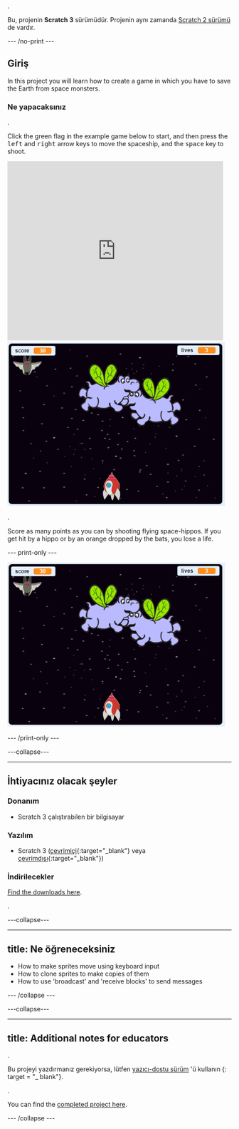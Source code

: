 .

Bu, projenin **Scratch 3** sürümüdür. Projenin aynı zamanda [Scratch 2 sürümü](https://projects.raspberrypi.org/en/projects/clone-wars-scratch2) de vardır.

\--- /no-print \---

## Giriş

In this project you will learn how to create a game in which you have to save the Earth from space monsters.

### Ne yapacaksınız

.

Click the green flag in the example game below to start, and then press the <kbd>left</kbd> and <kbd>right</kbd> arrow keys to move the spaceship, and the <kbd>space</kbd> key to shoot.

<div class="scratch-preview">
  <iframe allowtransparency="true" width="485" height="402" src="https://scratch.mit.edu/projects/embed/276887163/?autostart=false" frameborder="0" scrolling="no"></iframe>
  <img src="images/showcase.png">
</div>

.

Score as many points as you can by shooting flying space-hippos. If you get hit by a hippo or by an orange dropped by the bats, you lose a life.

\--- print-only \---

![desc](images/showcase.png)

\--- /print-only \---

\---collapse\---

* * *

## İhtiyacınız olacak şeyler

### Donanım

+ Scratch 3 çalıştırabilen bir bilgisayar

### Yazılım

+ Scratch 3 ([çevrimiçi](https://rpf.io/scratchon){:target="_blank"} veya [çevrimdışı](https://rpf.io/scratchoff){:target="_blank"})

### İndirilecekler

[Find the downloads here](http://rpf.io/p/en/clone-wars-go).

.

\---collapse\---

* * *

## title: Ne öğreneceksiniz

+ How to make sprites move using keyboard input
+ How to clone sprites to make copies of them
+ How to use 'broadcast' and 'receive blocks' to send messages

\--- /collapse \---

\---collapse\---

* * *

## title: Additional notes for educators

.

Bu projeyi yazdırmanız gerekiyorsa, lütfen [yazıcı-dostu sürüm](https://projects.raspberrypi.org/en/projects/clone-wars/print) 'ü kullanın {: target = "_ blank"}.

.

You can find the [completed project here](http://rpf.io/p/en/clone-wars-get).

\--- /collapse \---